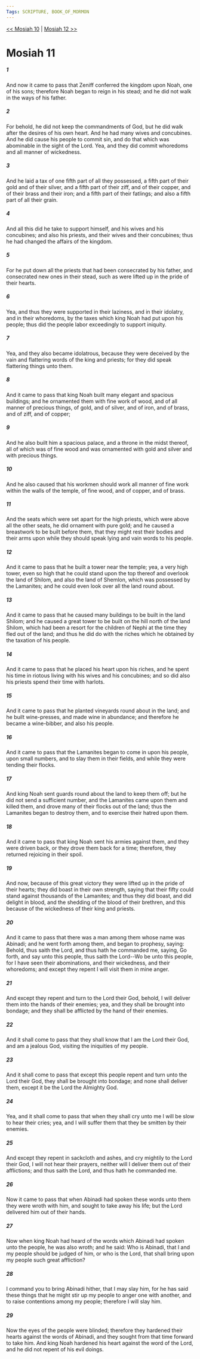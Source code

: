```yaml
---
Tags: SCRIPTURE, BOOK_OF_MORMON
---
```


[<< Mosiah 10](BOOK_OF_MORMON/08_Mosiah/Mosiah_10.md) | [Mosiah 12 >>](BOOK_OF_MORMON/08_Mosiah/Mosiah_12.md)

# Mosiah 11

##### 1

And now it came to pass that Zeniff conferred the kingdom upon Noah, one of his sons; therefore Noah began to reign in his stead; and he did not walk in the ways of his father.

##### 2

For behold, he did not keep the commandments of God, but he did walk after the desires of his own heart. And he had many wives and concubines. And he did cause his people to commit sin, and do that which was abominable in the sight of the Lord. Yea, and they did commit whoredoms and all manner of wickedness.

##### 3

And he laid a tax of one fifth part of all they possessed, a fifth part of their gold and of their silver, and a fifth part of their ziff, and of their copper, and of their brass and their iron; and a fifth part of their fatlings; and also a fifth part of all their grain.

##### 4

And all this did he take to support himself, and his wives and his concubines; and also his priests, and their wives and their concubines; thus he had changed the affairs of the kingdom.

##### 5

For he put down all the priests that had been consecrated by his father, and consecrated new ones in their stead, such as were lifted up in the pride of their hearts.

##### 6

Yea, and thus they were supported in their laziness, and in their idolatry, and in their whoredoms, by the taxes which king Noah had put upon his people; thus did the people labor exceedingly to support iniquity.

##### 7

Yea, and they also became idolatrous, because they were deceived by the vain and flattering words of the king and priests; for they did speak flattering things unto them.

##### 8

And it came to pass that king Noah built many elegant and spacious buildings; and he ornamented them with fine work of wood, and of all manner of precious things, of gold, and of silver, and of iron, and of brass, and of ziff, and of copper;

##### 9

And he also built him a spacious palace, and a throne in the midst thereof, all of which was of fine wood and was ornamented with gold and silver and with precious things.

##### 10

And he also caused that his workmen should work all manner of fine work within the walls of the temple, of fine wood, and of copper, and of brass.

##### 11

And the seats which were set apart for the high priests, which were above all the other seats, he did ornament with pure gold; and he caused a breastwork to be built before them, that they might rest their bodies and their arms upon while they should speak lying and vain words to his people.

##### 12

And it came to pass that he built a tower near the temple; yea, a very high tower, even so high that he could stand upon the top thereof and overlook the land of Shilom, and also the land of Shemlon, which was possessed by the Lamanites; and he could even look over all the land round about.

##### 13

And it came to pass that he caused many buildings to be built in the land Shilom; and he caused a great tower to be built on the hill north of the land Shilom, which had been a resort for the children of Nephi at the time they fled out of the land; and thus he did do with the riches which he obtained by the taxation of his people.

##### 14

And it came to pass that he placed his heart upon his riches, and he spent his time in riotous living with his wives and his concubines; and so did also his priests spend their time with harlots.

##### 15

And it came to pass that he planted vineyards round about in the land; and he built wine-presses, and made wine in abundance; and therefore he became a wine-bibber, and also his people.

##### 16

And it came to pass that the Lamanites began to come in upon his people, upon small numbers, and to slay them in their fields, and while they were tending their flocks.

##### 17

And king Noah sent guards round about the land to keep them off; but he did not send a sufficient number, and the Lamanites came upon them and killed them, and drove many of their flocks out of the land; thus the Lamanites began to destroy them, and to exercise their hatred upon them.

##### 18

And it came to pass that king Noah sent his armies against them, and they were driven back, or they drove them back for a time; therefore, they returned rejoicing in their spoil.

##### 19

And now, because of this great victory they were lifted up in the pride of their hearts; they did boast in their own strength, saying that their fifty could stand against thousands of the Lamanites; and thus they did boast, and did delight in blood, and the shedding of the blood of their brethren, and this because of the wickedness of their king and priests.

##### 20

And it came to pass that there was a man among them whose name was Abinadi; and he went forth among them, and began to prophesy, saying: Behold, thus saith the Lord, and thus hath he commanded me, saying, Go forth, and say unto this people, thus saith the Lord--Wo be unto this people, for I have seen their abominations, and their wickedness, and their whoredoms; and except they repent I will visit them in mine anger.

##### 21

And except they repent and turn to the Lord their God, behold, I will deliver them into the hands of their enemies; yea, and they shall be brought into bondage; and they shall be afflicted by the hand of their enemies.

##### 22

And it shall come to pass that they shall know that I am the Lord their God, and am a jealous God, visiting the iniquities of my people.

##### 23

And it shall come to pass that except this people repent and turn unto the Lord their God, they shall be brought into bondage; and none shall deliver them, except it be the Lord the Almighty God.

##### 24

Yea, and it shall come to pass that when they shall cry unto me I will be slow to hear their cries; yea, and I will suffer them that they be smitten by their enemies.

##### 25

And except they repent in sackcloth and ashes, and cry mightily to the Lord their God, I will not hear their prayers, neither will I deliver them out of their afflictions; and thus saith the Lord, and thus hath he commanded me.

##### 26

Now it came to pass that when Abinadi had spoken these words unto them they were wroth with him, and sought to take away his life; but the Lord delivered him out of their hands.

##### 27

Now when king Noah had heard of the words which Abinadi had spoken unto the people, he was also wroth; and he said: Who is Abinadi, that I and my people should be judged of him, or who is the Lord, that shall bring upon my people such great affliction?

##### 28

I command you to bring Abinadi hither, that I may slay him, for he has said these things that he might stir up my people to anger one with another, and to raise contentions among my people; therefore I will slay him.

##### 29

Now the eyes of the people were blinded; therefore they hardened their hearts against the words of Abinadi, and they sought from that time forward to take him. And king Noah hardened his heart against the word of the Lord, and he did not repent of his evil doings.
